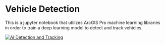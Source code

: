 # Vehicle Detection 
This is a jupyter notebook that utilizes ArcGIS Pro machine learning libraries in order to train a deep learning model to detect and track vehicles.

[![AI Detection and Tracking](https://img.youtube.com/vi/yUkKSfp28a4/0.jpg)](https://www.youtube.com/watch?v=yUkKSfp28a4)
